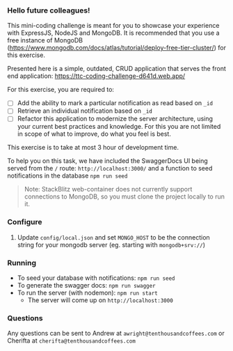 ### Hello future colleagues!

This mini-coding challenge is meant for you to showcase your experience with ExpressJS, NodeJS and MongoDB. It is recommended that you use a free instance of MongoDB (https://www.mongodb.com/docs/atlas/tutorial/deploy-free-tier-cluster/) for this exercise.

Presented here is a simple, outdated, CRUD application that serves the front end application: https://ttc-coding-challenge-d641d.web.app/

For this exercise, you are required to:

- [ ] Add the ability to mark a particular notification as read based on `_id`
- [ ] Retrieve an individual notification based on `_id`
- [ ] Refactor this application to modernize the server architecture, using your current best practices and knowledge. For this you are not limited in scope of what to improve, do what you feel is best.

This exercise is to take at most 3 hour of development time.

To help you on this task, we have included the SwaggerDocs UI being served from the `/` route: `http://localhost:3000/` and a function to seed
notifications in the database `npm run seed`

> Note: StackBlitz web-container does not currently support connections to MongoDB, so you must clone the project locally to run it.

### Configure

1. Update `config/local.json` and set `MONGO_HOST` to be the connection string for your mongodb server (eg. starting with `mongodb+srv://`)

### Running

- To seed your database with notifications: `npm run seed`
- To generate the swagger docs: `npm run swagger`
- To run the server (with nodemon): `npm run start`
  - The server will come up on `http://localhost:3000`

### Questions

Any questions can be sent to Andrew at `awright@tenthousandcoffees.com` or Cherifta at `cherifta@tenthousandcoffees.com`
